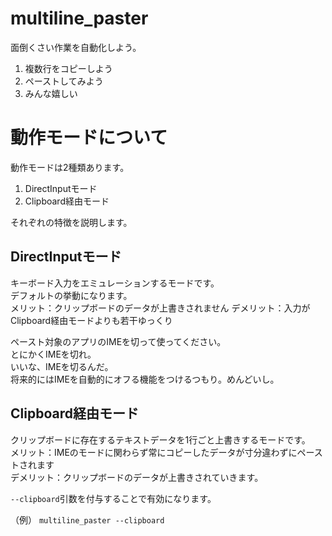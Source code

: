 # multiline_paster
面倒くさい作業を自動化しよう。

1. 複数行をコピーしよう
2. ペーストしてみよう
3. みんな嬉しい

# 動作モードについて
動作モードは2種類あります。
1. DirectInputモード
2. Clipboard経由モード

それぞれの特徴を説明します。
## DirectInputモード
キーボード入力をエミュレーションするモードです。  
デフォルトの挙動になります。  
メリット：クリップボードのデータが上書きされません
デメリット：入力がClipboard経由モードよりも若干ゆっくり

ペースト対象のアプリのIMEを切って使ってください。  
とにかくIMEを切れ。  
いいな、IMEを切るんだ。  
将来的にはIMEを自動的にオフる機能をつけるつもり。めんどいし。  

## Clipboard経由モード
クリップボードに存在するテキストデータを1行ごと上書きするモードです。  
メリット：IMEのモードに関わらず常にコピーしたデータが寸分違わずにペーストされます  
デメリット：クリップボードのデータが上書きされていきます。  

`--clipboard`引数を付与することで有効になります。

（例）
`multiline_paster --clipboard`
